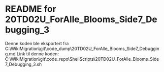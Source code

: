 # README for 20TD02U_ForAlle_Blooms_Side7_Debugging_3
Denne koden ble eksportert fra C:\WikiMigration\git\code_dump\20TD02U_ForAlle_Blooms_Side7_Debugging.md
Link til denne koden: C:\WikiMigration\git\code_repo\ShellScripts\20TD02U_ForAlle_Blooms_Side7_Debugging_3.sh
